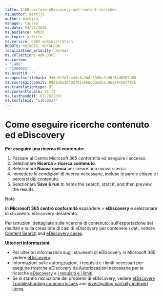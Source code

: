 ```yaml
---
title: 1488-perform-eDiscovery-and-content-searches
ms.author: markjjo
author: markjjo
manager: lauraw
ms.date: 04/21/2020
ms.audience: Admin
ms.topic: article
ms.service: o365-administration
ROBOTS: NOINDEX, NOFOLLOW
localization_priority: Normal
ms.collection: Adm_O365
ms.custom:
- "1488"
- "3200003"
ms.assetid: ''
ms.openlocfilehash: 938e9f2d7ee43e3a2b8c3356afb90f8cd6507a65
ms.sourcegitcommit: 89d938a2d402791ae66dddadba3063e9418f48cb
ms.translationtype: MT
ms.contentlocale: it-IT
ms.lasthandoff: 07/28/2021
ms.locfileid: "53630217"
---
```

# <a name="how-to-perform-content-searches-and-ediscovery-searches"></a>Come eseguire ricerche contenuto ed eDiscovery

**Per eseguire una ricerca di contenuto:**

1. Passare al Centro Microsoft 365 conformità ed eseguire l'accesso.
2. Selezionare **Ricerca > ricerca contenuto**.
3. Selezionare **Nuova ricerca** per creare una nuova ricerca.
4. Immettere le condizioni di ricerca necessarie, incluse le parole chiave e i percorsi del contenuto.
5. Selezionare **Save & run** to name the search, start it, and then preview the results.

> [!NOTE]
> In **Microsoft 365 centro conformità** espandere  >   **eDiscovery** e selezionare lo strumento eDiscovery desiderato.

Per istruzioni dettagliate sulle ricerche di contenuto, sull'esportazione dei risultati e sulla creazione di casi di eDiscovery per contenere i dati, vedere [Content Search](/microsoft-365/compliance/content-search) and [eDiscovery cases](/microsoft-365/compliance/ediscovery-cases).

**Ulteriori informazioni:**

- Per ulteriori informazioni sugli strumenti di eDiscovery in Microsoft 365, vedere [eDiscovery](/microsoft-365/compliance/ediscovery).
- Informazioni sulle autorizzazioni, i requisiti e i limiti necessari per eseguire ricerche eDiscovery da Autorizzazioni necessarie per le ricerche [eDiscovery](/microsoft-365/compliance/assign-ediscovery-permissions) e [i requisiti e i limiti](/microsoft-365/compliance/limits-for-content-search).
- Se si stanno risoluzione dei problemi di eDiscovery, vedere [eDiscovery Troubleshooting common issues](/microsoft-365/compliance/ediscovery-troubleshooting-common-issues) and [investigating partially indexed items](/microsoft-365/compliance/investigating-partially-indexed-items-in-ediscovery).
